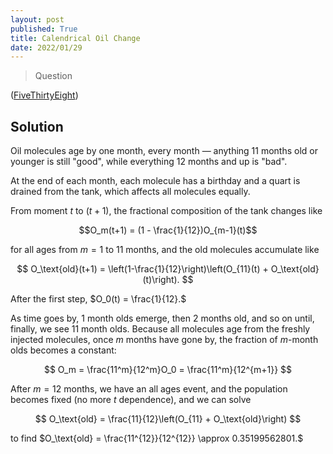 ```yaml
---
layout: post
published: True
title: Calendrical Oil Change
date: 2022/01/29
---
```


>Question

<!--more-->

([FiveThirtyEight](https://fivethirtyeight.com/features/can-you-tune-up-the-truck/))

## Solution

Oil molecules age by one month, every month — anything 11 months old or younger is still "good", while everything 12 months and up is "bad". 

<!-- We can use thirteen variables $\{O_0, \ldots, O_{11}, O_\text{old}$ to track the composition of the tank, one for each viable month and a bucket for all the bad stuff.  -->

At the end of each month, each molecule has a birthday and a quart is drained from the tank, which affects all molecules equally.

From moment $t$ to $(t+1),$ the fractional composition of the tank changes like

$$O_m(t+1) = (1 - \frac{1}{12})O_{m-1}(t)$$ 

for all ages from $m=1$ to $11$ months, and the old molecules accumulate like 

$$ O_\text{old}(t+1) = \left(1-\frac{1}{12}\right)\left(O_{11}(t) + O_\text{old}(t)\right). $$

After the first step, $O_0(t) = \frac{1}{12}.$

As time goes by, 1 month olds emerge, then 2 months old, and so on until, finally, we see 11 month olds. Because all molecules age from the freshly injected molecules, once $m$ months have gone by, the fraction of $m$-month olds becomes a constant:

$$ O_m = \frac{11^m}{12^m}O_0 = \frac{11^m}{12^{m+1}} $$

After $m = 12$ months, we have an all ages event, and the population becomes fixed (no more $t$ dependence), and we can solve

$$ O_\text{old} = \frac{11}{12}\left(O_{11} + O_\text{old}\right) $$

to find $O_\text{old} = \frac{11^{12}}{12^{12}} \approx 0.35199562801.$





<!-- $$
O_0 \overbrace{\longrightarrow}^{(1-\frac{1}{12})} O_1 \overbrace{\longrightarrow}^{(1-\frac{1}{12})} O_2 \overbrace{\longrightarrow}^{(1-\frac{1}{12})} \ldots 
$$

Putting this together, we get 

$$
\begin{align}
O_1(t+1) &= \left(1-\frac{1}{12}\right) O_0(t) \\
O_2(t+1) &= \left(1-\frac{1}{12}\right) O_1(t) \\
&\vdots \\
O_{11}(t+1) &= \left(1-\frac{1}{12}\right) O_{10}(t) \\
O_\text{old}(t+1) &= \left(1-\frac{1}{12}\right) (O_{11}(t) + O_\text{old}(t)
$$ -->










<br>
